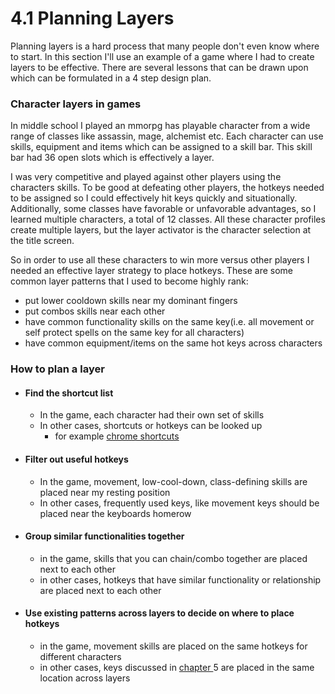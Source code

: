 # 4.1 Planning Layers

Planning layers is a hard process that many people don't even know where to start. In this section I'll use an example of a game where I had to create layers to be effective. There are several lessons that can be drawn upon which can be formulated in a 4 step design plan.&#x20;

### Character layers in games

In middle school I played an mmorpg has playable character from a wide range of classes like assassin, mage, alchemist etc. Each character can use skills, equipment and items which can be assigned to a skill bar. This skill bar had 36 open slots which is effectively a layer.

I was very competitive and played against other players using the characters skills. To be good at defeating other players, the hotkeys needed to be assigned so I could effectively hit keys quickly and situationally. Additionally, some classes have favorable or unfavorable advantages, so I learned multiple characters, a total of 12 classes. All these character profiles create multiple layers, but the layer activator is the character selection at the title screen.

So in order to use all these characters to win more versus other players I needed an effective layer strategy to place hotkeys. These are some common layer patterns that I used to become highly rank:

* put lower cooldown skills near my dominant fingers
* put combos skills near each other
* have common functionality skills on the same key(i.e. all movement or self protect spells on the same key for all characters)
* have common equipment/items on the same hot keys across characters

### How to plan a layer

* #### Find the shortcut list
  * In the game, each character had their own set of skills
  * In other cases, shortcuts or hotkeys can be looked up
    * for example [chrome shortcuts](https://support.google.com/chrome/answer/157179?hl=en\&co=GENIE.Platform%3DDesktop)
* #### Filter out useful hotkeys
  * In the game, movement, low-cool-down, class-defining skills are placed near my resting position
  * In other cases, frequently used keys, like movement keys should be placed near the keyboards homerow
* #### Group similar functionalities together
  * in the game, skills that you can chain/combo together are placed next to each other
  * in other cases, hotkeys that have similar functionality or relationship are placed next to each other
* #### Use existing patterns across layers to decide on where to place hotkeys
  * in the game, movement skills are placed on the same hotkeys for different characters
  * in other cases, keys discussed in [chapter ](../ch-5-advance-layer-patterns/5.1-key-functionality-across-layers.md)5 are placed in the same location across layers
